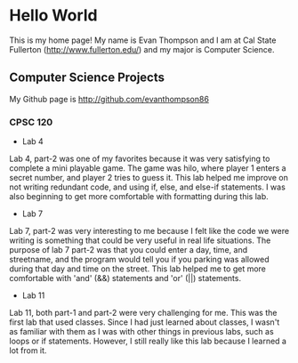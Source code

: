 # Hello World

This is my home page! My name is Evan Thompson and I am at Cal State Fullerton (http://www.fullerton.edu/) and my major is Computer Science.

## Computer Science Projects

My Github page is http://github.com/evanthompson86

### CPSC 120

* Lab 4

Lab 4, part-2 was one of my favorites because it was very satisfying to complete a mini playable game. The game was hilo, where player 1 enters a secret number, and player 2 tries to guess it. This lab helped me improve on not writing redundant code, and using if, else, and else-if statements. I was also beginning to get more comfortable with formatting during this lab.

* Lab 7

Lab 7, part-2 was very interesting to me because I felt like the code we were writing is something that could be very useful in real life situations. The purpose of lab 7 part-2 was that you could enter a day, time, and streetname, and the program would tell you if you parking was allowed during that day and time on the street. This lab helped me to get more comfortable with 'and' (&&) statements and 'or' (||) statements.

* Lab 11

Lab 11, both part-1 and part-2 were very challenging for me. This was the first lab that used classes. Since I had just learned about classes, I wasn't as familiar with them as I was with other things in previous labs, such as loops or if statements. However, I still really like this lab because I learned a lot from it.